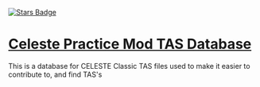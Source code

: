 [![Stars Badge](https://img.shields.io/github/stars/stevenfelix505/Celeste-Practice-Mod-tasdatabase.svg?style=flat&label=Stars)](https://github.com/stevenfelix505/Celeste-Practice-Mod-tasdatabase)

# [Celeste Practice Mod TAS Database](https://stevenfelix505.github.io/Celeste-Practice-Mod-tasdatabase)
This is a database for CELESTE Classic TAS files used to make it easier to contribute to, and find TAS's
